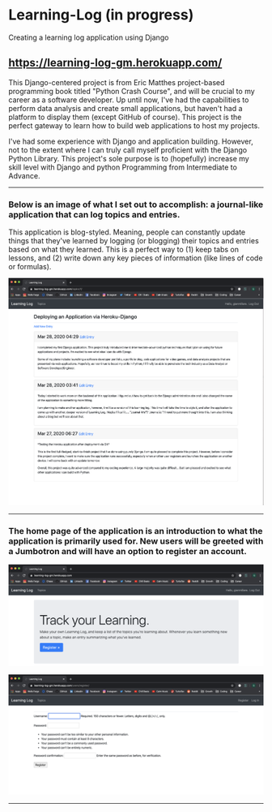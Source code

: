 # Learning-Log (in progress)
Creating a learning log application using Django

https://learning-log-gm.herokuapp.com/
-----------------------------------------------------------------------------------------------------------------------

This Django-centered project is from Eric Matthes project-based programming book titled "Python Crash Course", and will be crucial to my career as a software developer. Up until now, I've had the capabilities to perform data analysis and create small applications, but haven't had a platform to display them (except GitHub of course). This project is the perfect gateway to learn how to build web applications to host my projects.

I've had some experience with Django and application building. However, not to the extent where I can truly call myself proficient with the Django Python Library. This project's sole purpose is to (hopefully) increase my skill level with Django and python Programming from Intermediate to Advance.

-----------------------------------------------------------------------------------------------------------------------

### Below is an image of what I set out to accomplish: a journal-like application that can log topics and entries.

This application is blog-styled. Meaning, people can constantly update things that they've learned by logging (or blogging) their topics and entries based on what they learned. This is a perfect way to (1) keep tabs on lessons, and (2) write down any key pieces of information (like lines of code or formulas).

![](images/image1.png)

-----------------------------------------------------------------------------------------------------------------------

### The home page of the application is an introduction to what the application is primarily used for. New users will be greeted with a Jumbotron and will have an option to register an account.

![](images/image20.png)

![](images/image3.png)

-----------------------------------------------------------------------------------------------------------------------

